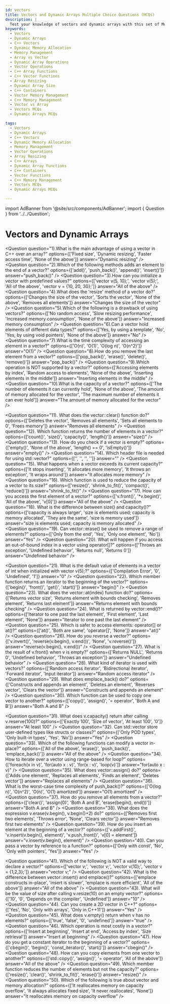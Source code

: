 ```yaml
---
id: vectors
title: Vectors and Dynamic Arrays Multiple Choice Questions (MCQs)
description: |
  Test your knowledge of vectors and dynamic arrays with this set of Multiple Choice Questions (MCQs). Learn how vectors provide dynamic resizing of arrays, manage memory automatically, and offer various functions to manipulate and access data. Understand how dynamic arrays work and how they differ from static arrays, offering flexibility in memory management.
keywords:
  - Vectors
  - Dynamic Arrays
  - C++ Vectors
  - Dynamic Memory Allocation
  - Memory Management
  - Array vs Vector
  - Dynamic Array Operations
  - Vector Operations
  - C++ Array Functions
  - C++ Vector Functions
  - Array Resizing
  - Dynamic Array Size
  - C++ Containers
  - Vector Memory Management
  - C++ Memory Management
  - Vector vs Array
  - Vectors MCQs
  - Dynamic Arrays MCQs

tags:
  - Vectors
  - Dynamic Arrays
  - C++ Vectors
  - Dynamic Memory Allocation
  - Memory Management
  - Vector Operations
  - Array Resizing
  - C++ Arrays
  - Dynamic Array Functions
  - C++ Containers
  - Vector Functions
  - C++ Memory Management
  - Vectors MCQs
  - Dynamic Arrays MCQs

---
```

import AdBanner from '@site/src/components/AdBanner';
import { Question } from '../../Question';

# Vectors and Dynamic Arrays

<Question
  question="1).What is the main advantage of using a vector in C++ over an array?"
  options={['Fixed size', 'Dynamic resizing', 'Faster access time', 'None of the above']}
  answer="Dynamic resizing"
/>
<Question
  question="2).Which of the following methods adds an element to the end of a vector?"
  options={['add()', 'push_back()', 'append()', 'insert()']}
  answer="push_back()"
/>
<Question
  question="3).How can you initialize a vector with predefined values?"
  options={['vector<int> v(5, 10);', 'vector<int> v(5);', 'All of the above', 'vector<int> v = {10, 20, 30};']}
  answer="All of the above"
/>
<Question
  question="4).What does the 'resize' method of a vector do?"
  options={['Changes the size of the vector', 'Sorts the vector', 'None of the above', 'Removes all elements']}
  answer="Changes the size of the vector"
/>
<Question
  question="5).Which of the following is a drawback of using vectors?"
  options={['No random access', 'Slow resizing performance', 'Increased memory consumption', 'None of the above']}
  answer="Increased memory consumption"
/>
<Question
  question="6).Can a vector hold elements of different data types?"
  options={['Yes, by using a template', 'No', 'Yes, by using void pointers', 'None of the above']}
  answer="No"
/>
<Question
  question="7).What is the time complexity of accessing an element in a vector?"
  options={['O(n)', 'O(1)', 'O(log n)', 'O(n^2)']}
  answer="O(1)"
/>
<Question
  question="8).How do you remove the last element from a vector?"
  options={['pop_back()', 'erase()', 'delete()', 'remove()']}
  answer="pop_back()"
/>
<Question
  question="9).Which operation is NOT supported by a vector?"
  options={['Accessing elements by index', 'Random access to elements', 'None of the above', 'Inserting elements in the middle']}
  answer="Inserting elements in the middle"
/>
<Question
  question="10).What is the capacity of a vector?"
  options={['The number of elements it can currently hold', 'None of the above', 'The amount of memory allocated for the vector', 'The maximum number of elements it can ever hold']}
  answer="The amount of memory allocated for the vector"
/>

<div>
<AdBanner />
</div>

<Question
  question="11). What does the vector::clear() function do?"
  options={['Deletes the vector', 'Removes all elements', 'Sets all elements to 0', 'Frees memory']}
  answer="Removes all elements"
/>
<Question
  question="12). Which function returns the number of elements in a vector?"
  options={['count()', 'size()', 'capacity()', 'length()']}
  answer="size()"
/>
<Question
  question="13). How do you check if a vector is empty?"
  options={['empty()', 'None of the above', 'length() == 0', 'isEmpty()']}
  answer="empty()"
/>
<Question
  question="14). Which header file is needed for using std::vector?"
  options={['<iostream>', '<list>', '<vector>', '<array>']}
  answer="<vector>"
/>
<Question
  question="15). What happens when a vector exceeds its current capacity?"
  options={['It stops inserting', 'It allocates more memory', 'It throws an exception', 'It wraps around']}
  answer="It allocates more memory"
/>
<Question
  question="16). Which function is used to reduce the capacity of a vector to its size?"
  options={['resize()', 'shrink_to_fit()', 'compact()', 'reduce()']}
  answer="shrink_to_fit()"
/>
<Question
  question="17). How can you access the first element of a vector?"
  options={['v.front()', '*v.begin()', 'All of the above', 'v[0]']}
  answer="All of the above"
/>
<Question
  question="18). What is the difference between size() and capacity()?"
  options={['capacity is always larger', 'size is elements used; capacity is memory allocated', 'They are the same', 'size is memory used']}
  answer="size is elements used; capacity is memory allocated"
/>
<Question
  question="19). Can vector::erase() be used to remove a range of elements?"
  options={['Only from the end', 'Yes', 'Only one element', 'No']}
  answer="Yes"
/>
<Question
  question="20). What will happen if you access an out-of-bound index in a vector using operator[]?"
  options={['Throws an exception', 'Undefined behavior', 'Returns null', 'Returns 0']}
  answer="Undefined behavior"
/>

<div>
<AdBanner />
</div>

<Question
  question="21). What is the default value of elements in a vector of int when initialized with vector<int> v(5);?"
  options={['Compilation Error', '0', 'Undefined', '1']}
  answer="0"
/>
<Question
  question="22). Which member function returns an iterator to the beginning of the vector?"
  options={['begin()', 'front()', 'get()', 'start()']}
  answer="begin()"
/>
<Question
  question="23). What does the vector::at(index) function do?"
  options={['Returns vector size', 'Returns element with bounds checking', 'Removes element', 'Returns last element']}
  answer="Returns element with bounds checking"
/>
<Question
  question="24). What is returned by vector::end()?"
  options={['Iterator to one past the last element', 'First element', 'Last element', 'None']}
  answer="Iterator to one past the last element"
/>
<Question
  question="25). Which is safer to access elements: operator[] or at()?"
  options={['at()', 'Both are same', 'operator[]', 'None']}
  answer="at()"
/>
<Question
  question="26). How do you reverse a vector?"
  options={['v.invert()', 'reverse(v.begin(), v.end())', 'None', 'v.reverse()']}
  answer="reverse(v.begin(), v.end())"
/>
<Question
  question="27). What is the result of v.front() when v is empty?"
  options={['Returns NULL', 'Returns 0', 'Undefined behavior', 'Throws an exception']}
  answer="Undefined behavior"
/>
<Question
  question="28). What kind of iterator is used with vectors?"
  options={['Random access iterator', 'Bidirectional iterator', 'Forward iterator', 'Input iterator']}
  answer="Random access iterator"
/>
<Question
  question="29). What does emplace_back() do?"
  options={['Constructs and appends an element', 'Deletes an element', 'Reverses vector', 'Clears the vector']}
  answer="Constructs and appends an element"
/>
<Question
  question="30). Which function can be used to copy one vector to another?"
  options={['copy()', 'assign()', '= operator', 'Both A and B']}
  answer="Both A and B"
/>

<div>
<AdBanner />
</div>

<Question
  question="31). What does v.capacity() return after calling v.reserve(100)?"
  options={['Exactly 100', 'Size of vector', 'At least 100', '0']}
  answer="At least 100"
/>
<Question
  question="32). Can std::vector store user-defined types like structs or classes?"
  options={['Only POD types', 'Only built-in types', 'Yes', 'No']}
  answer="Yes"
/>
<Question
  question="33). Which of the following functions can modify a vector in-place?"
  options={['All of the above', 'erase()', 'push_back()', 'emplace_back()']}
  answer="All of the above"
/>
<Question
  question="34). How to iterate over a vector using range-based for loop?"
  options={['foreach(x in v)', 'for(auto x : v)', 'for(x : v)', 'loop(v)']}
  answer="for(auto x : v)"
/>
<Question
  question="35). What does vector::assign() do?"
  options={['Adds one element', 'Replaces all elements', 'Finds an element', 'Deletes vector']}
  answer="Replaces all elements"
/>
<Question
  question="36). What is the worst-case time complexity of push_back()?"
  options={['O(log n)', 'O(n^2)', 'O(n)', 'O(1) amortized']}
  answer="O(1) amortized"
/>
<Question
  question="37). How do you remove all elements from a vector?"
  options={['clear()', 'assign(0)', 'Both A and B', 'erase(begin(), end())']}
  answer="Both A and B"
/>
<Question
  question="38). What does the expression v.erase(v.begin(), v.begin()+2) do?"
  options={['Removes first two elements', 'Throws error', 'None', 'Clears vector']}
  answer="Removes first two elements"
/>
<Question
  question="39). How do you insert an element at the beginning of a vector?"
  options={['v.addFirst()', 'v.insert(v.begin(), element)', 'v.push_front()', 'v[0] = element']}
  answer="v.insert(v.begin(), element)"
/>
<Question
  question="40). Can you pass a vector by reference to a function?"
  options={['Only with const', 'No', 'Only with pointers', 'Yes']}
  answer="Yes"
/>

<div>
<AdBanner />
</div>

<Question
  question="41). Which of the following is NOT a valid way to declare a vector?"
  options={['vector<int> v;', 'vector v<int>;', 'vector<int> v(10);', 'vector<int> v = {1,2,3};']}
  answer="vector v<int>;"
/>
<Question
  question="42). What is the difference between vector::insert() and emplace()?"
  options={['emplace constructs in-place', 'insert is slower', 'emplace is more efficient', 'All of the above']}
  answer="All of the above"
/>
<Question
  question="43). What will be the value of size after calling v.resize(10) on an empty vector?"
  options={['10', '0', 'Depends on the compiler', 'Undefined']}
  answer="10"
/>
<Question
  question="44). Can you create a 2D vector in C++?"
  options={['Yes', 'No', 'Only with arrays', 'Only in C++11']}
  answer="Yes"
/>
<Question
  question="45). What does v.empty() return when v has no elements?"
  options={['true', 'false', '0', 'undefined']}
  answer="true"
/>
<Question
  question="46). Which operation is most costly in a vector?"
  options={['Insert at beginning', 'Insert at end', 'Access by index', 'Size retrieval']}
  answer="Insert at beginning"
/>
<Question
  question="47). How do you get a constant iterator to the beginning of a vector?"
  options={['cbegin()', 'begin()', 'const_iterator()', 'start()']}
  answer="cbegin()"
/>
<Question
  question="48). How can you copy elements from one vector to another?"
  options={['std::copy()', 'assign()', '= operator', 'All of the above']}
  answer="All of the above"
/>
<Question
  question="49). Which member function reduces the number of elements but not the capacity?"
  options={['resize()', 'clear()', 'shrink_to_fit()', 'erase()']}
  answer="resize()"
/>
<Question
  question="50). Which of the following is true about vector and memory allocation?"
  options={['It reallocates memory on capacity overflow', 'It always allocates fixed size', 'It never reallocates', 'None']}
  answer="It reallocates memory on capacity overflow"
/>

<div>
<AdBanner />
</div>